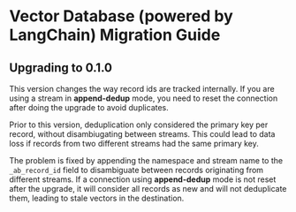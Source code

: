 # Vector Database (powered by LangChain) Migration Guide

## Upgrading to 0.1.0

This version changes the way record ids are tracked internally. If you are using a stream in
**append-dedup** mode, you need to reset the connection after doing the upgrade to avoid duplicates.

Prior to this version, deduplication only considered the primary key per record, without
disambiugating between streams. This could lead to data loss if records from two different streams
had the same primary key.

The problem is fixed by appending the namespace and stream name to the `_ab_record_id` field to
disambiguate between records originating from different streams. If a connection using
**append-dedup** mode is not reset after the upgrade, it will consider all records as new and will
not deduplicate them, leading to stale vectors in the destination.
